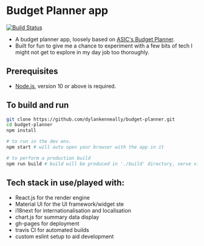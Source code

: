 # Budget Planner app
[![Build Status](https://travis-ci.org/dylankenneally/budget-planner.svg?branch=master)](https://travis-ci.org/dylankenneally/budget-planner)

- A budget planner app, loosely based on [ASIC's Budget Planner](https://www.moneysmart.gov.au/tools-and-resources/calculators-and-apps/budget-planner).
- Built for fun to give me a chance to experiment with a few bits of tech I might not get to explore in my day job too thoroughly.

## Prerequisites
- [Node.js](https://nodejs.org/en/), version 10 or above is required.

## To build and run
```bash
git clone https://github.com/dylankenneally/budget-planner.git
cd budget-planner
npm install

# to run in the dev env.
npm start # will auto open your browser with the app in it

# to perform a production build
npm run build # build will be produced in './build' directory, serve via any HTTP server
```

## Tech stack in use/played with:
- React.js for the render engine
- Material UI for the UI framework/widget ste
- i18next for internationalisation and localisation
- chart.js for summary data display
- gh-pages for deployment
- travis CI for automated builds
- custom eslint setup to aid development
